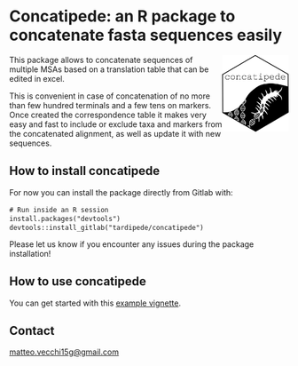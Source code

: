 # Concatipede: an R package to concatenate fasta sequences easily 
<img src="man/figures/concatipede_hexagon.png" width="120" align="right" />


This package allows to concatenate sequences of multiple MSAs based on a translation table that can be edited in excel.

This is convenient in case of concatenation of no more than few hundred terminals and a few tens on markers. Once created the correspondence table it makes very easy and fast to include or exclude taxa and markers from the concatenated alignment, as well as update it with new sequences.  

## How to install concatipede

For now you can install the package directly from Gitlab with:

```
# Run inside an R session
install.packages("devtools")
devtools::install_gitlab("tardipede/concatipede")
```

Please let us know if you encounter any issues during the package installation!

## How to use concatipede

You can get started with this [example vignette](https://tardipede.gitlab.io/concatipede/articles/010-package-usage.html).

## Contact
matteo.vecchi15g@gmail.com
